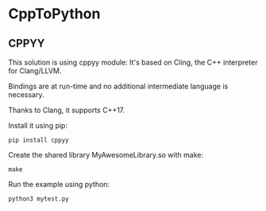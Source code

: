 # CppToPython

## CPPYY

This solution is using cppyy module: It's based on Cling, the C++ interpreter for Clang/LLVM. 

Bindings are at run-time and no additional intermediate language is necessary. 

Thanks to Clang, it supports C++17.

Install it using pip:
```
pip install cppyy
```

Create the shared library MyAwesomeLibrary.so with make:
```
make
```

Run the example using python:
```
python3 mytest.py
```